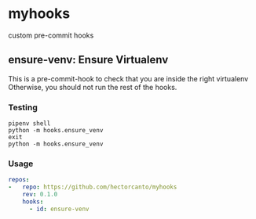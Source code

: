 # myhooks

custom pre-commit hooks


## ensure-venv: Ensure Virtualenv

This is a pre-commit-hook to check that you are inside the right virtualenv
Otherwise, you should not run the rest of the hooks.

### Testing

```shell
pipenv shell
python -m hooks.ensure_venv
exit
python -m hooks.ensure_venv
```

### Usage
```yaml
repos:
-   repo: https://github.com/hectorcanto/myhooks
    rev: 0.1.0
    hooks:
      - id: ensure-venv
```
